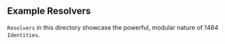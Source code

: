 ## Example Resolvers

`Resolvers` in this directory showcase the powerful, modular nature of 1484 `Identities`.
